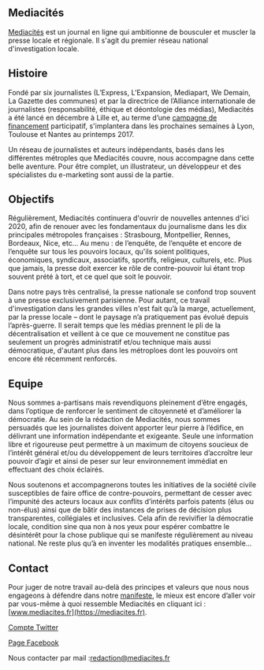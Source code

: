 
## Mediacités 

[Mediacités](https://www.mediacites.fr/) est un journal en ligne qui ambitionne de bousculer et muscler la presse locale et régionale. Il s'agit du premier réseau national d'investigation locale.   

## Histoire

Fondé par six journalistes (L’Express, L’Expansion, Mediapart, We Demain, La Gazette des communes) et par la directrice de l’Alliance internationale de journalistes (responsabilité, éthique et déontologie des médias), Mediacités a été lancé en décembre à Lille et, au terme d’une [campagne de financement](https://fr.ulule.com/mediacites/)  participatif, s'implantera dans les prochaines semaines à Lyon, Toulouse et Nantes au printemps 2017. 

Un réseau de journalistes et auteurs indépendants, basés dans les différentes métroples que Mediacités couvre, nous accompagne dans cette belle aventure. Pour être complet, un illustrateur, un développeur et des spécialistes du e-marketing sont aussi de la partie. 

## Objectifs

Régulièrement, Mediacités continuera d'ouvrir de nouvelles antennes d'ici 2020, afin de renouer avec les fondamentaux du journalisme dans les dix principales métropoles françaises : Strasbourg, Montpellier, Rennes, Bordeaux, Nice, etc... 
Au menu : de l’enquête, de l’enquête et encore de l’enquête sur tous les pouvoirs locaux, qu'ils soient politiques, économiques, syndicaux, associatifs, sportifs, religieux, culturels, etc. Plus que jamais, la presse doit exercer ke rôle de contre-pouvoir lui étant trop souvent prété à tort, et ce quel que soit le pouvoir. 

Dans notre pays très centralisé, la presse nationale se confond trop souvent à une presse exclusivement parisienne. Pour autant, ce travail d'investigation dans les grandes villes n'est fait qu’à la marge, actuellement, par la presse locale – dont le paysage n’a pratiquement pas évolué depuis l’après-guerre. Il serait temps que les médias prennent le pli de la décentralisation et veillent à ce que ce mouvement ne constitue pas seulement un progrès administratif et/ou technique mais aussi démocratique, d'autant plus dans les métroploes dont les pouvoirs ont encore été récemment renforcés.  

## Equipe

Nous sommes a-partisans mais revendiquons pleinement d’être engagés, dans l’optique de renforcer le sentiment de citoyenneté et d’améliorer la démocratie. Au sein de la rédaction de Mediacités, nous sommes persuadés que les journalistes doivent apporter leur pierre à l’édifice, en délivrant une information indépendante et exigeante. Seule une information libre et rigoureuse peut permettre à un maximum de citoyens soucieux de l’intérêt général et/ou du développement de leurs territoires d’accroître leur pouvoir d’agir et ainsi de peser sur leur environnement immédiat en effectuant des choix éclairés.

Nous soutenons et accompagnerons toutes les initiatives de la société civile susceptibles de faire office de contre-pouvoirs, permettant de cesser avec l’impunité des acteurs locaux aux conflits d’intérêts parfois patents (élus ou non-élus) ainsi que de bâtir des instances de prises de décision plus transparentes, collégiales et inclusives. Cela afin de revivifier la démocratie locale, condition sine qua non à nos yeux pour espérer combattre le désintérêt pour la chose publique qui se manifeste régulièrement au niveau national. Ne reste plus qu’à en inventer les modalités pratiques ensemble…

## Contact 

Pour juger de notre travail au-delà des principes et valeurs que nous nous engageons à défendre dans notre [manifeste](https://www.mediacites.fr/forum/2016/11/30/notre-manifeste/), le mieux est encore d’aller voir par vous-même à quoi ressemble Mediacités en cliquant ici : [www.mediacites.fr](https://mediacites.fr). 

[Compte Twitter](https://twitter.com/mediacites)

[Page Facebook](https://www.facebook.com/mediacites/) 

Nous contacter par mail :[redaction@mediacites.fr](mailto:redaction@mediacites.fr) 
